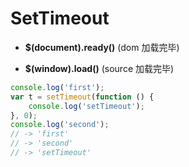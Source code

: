 # SetTimeout #

+ __$(document).ready()__ (dom 加载完毕)

+ __$(window).load()__ (source 加载完毕)

```javascript
console.log('first');
var t = setTimeout(function () {
    console.log('setTimeout');
}, 0);
console.log('second');
// -> 'first'
// -> 'second'
// -> 'setTimeout'
```